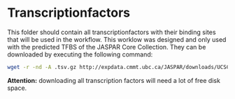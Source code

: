 # Transcriptionfactors

This folder should contain all transcriptionfactors with their binding sites that will be used in the workflow. This worklow was designed and only used with the predicted TFBS of the JASPAR Core Collection. They can be downloaded by executing the following command:

```bash
wget -r -nd -A .tsv.gz http://expdata.cmmt.ubc.ca/JASPAR/downloads/UCSC_tracks/2020/hg38/
```

**Attention:** downloading all transcription factors will need a lot of free disk space. 